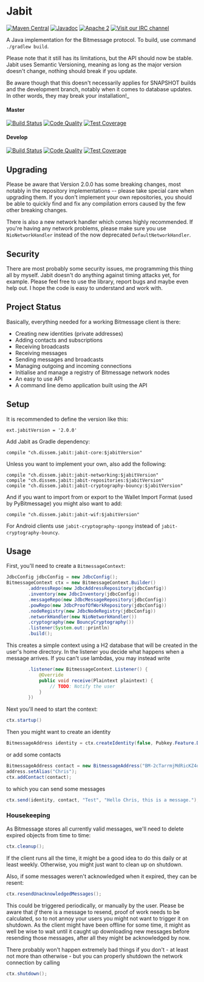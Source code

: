 Jabit
=====
[![Maven Central](https://maven-badges.herokuapp.com/maven-central/ch.dissem.jabit/jabit-core/badge.svg)](https://maven-badges.herokuapp.com/maven-central/ch.dissem.jabit/jabit-core)
[![Javadoc](https://javadoc-emblem.rhcloud.com/doc/ch.dissem.jabit/jabit-core/badge.svg)](http://www.javadoc.io/doc/ch.dissem.jabit/jabit-core)
[![Apache 2](https://img.shields.io/badge/license-Apache_2.0-blue.svg)](https://raw.githubusercontent.com/Dissem/Jabit/master/LICENSE)
[![Visit our IRC channel](https://img.shields.io/badge/irc-%23jabit-blue.svg)](https://kiwiirc.com/client/irc.freenode.net/#jabit)

A Java implementation for the Bitmessage protocol. To build, use command `./gradlew build`.

Please note that it still has its limitations, but the API should now be stable. Jabit uses Semantic Versioning, meaning as long as the major version doesn't change, nothing should break if you update.

Be aware though that this doesn't necessarily applies for SNAPSHOT builds and the development branch, notably when it comes to database updates. In other words, they may break your installation!_ 

#### Master
[![Build Status](https://travis-ci.org/Dissem/Jabit.svg?branch=master)](https://travis-ci.org/Dissem/Jabit) 
[![Code Quality](https://img.shields.io/codacy/e9938d2adbb74a0db553115bef692ff3/master.svg)](https://www.codacy.com/app/chrigu-meyer/Jabit/dashboard?bid=3144281)
[![Test Coverage](https://codecov.io/github/Dissem/Jabit/coverage.svg?branch=master)](https://codecov.io/github/Dissem/Jabit?branch=master)

#### Develop
[![Build Status](https://travis-ci.org/Dissem/Jabit.svg?branch=develop)](https://travis-ci.org/Dissem/Jabit?branch=develop) 
[![Code Quality](https://img.shields.io/codacy/e9938d2adbb74a0db553115bef692ff3/develop.svg)](https://www.codacy.com/app/chrigu-meyer/Jabit/dashboard?bid=3144279)
[![Test Coverage](https://codecov.io/github/Dissem/Jabit/coverage.svg?branch=develop)](https://codecov.io/github/Dissem/Jabit?branch=develop)

Upgrading
---------

Please be aware that Version 2.0.0 has some breaking changes, most notably in the repository implementations -- please take special care when upgrading them. If you don't implement your own repositories, you should be able to quickly find and fix any compilation errors caused by the few other breaking changes. 

There is also a new network handler which comes highly recommended. If you're having any network problems, please make sure you use `NioNetworkHandler` instead of the now deprecated `DefaultNetworkHandler`.

Security
--------

There are most probably some security issues, me programming this thing all by myself. Jabit doesn't do anything against timing attacks yet, for example. Please feel free to use the library, report bugs and maybe even help out. I hope the code is easy to understand and work with.

Project Status
--------------

Basically, everything needed for a working Bitmessage client is there:
* Creating new identities (private addresses)
* Adding contacts and subscriptions
* Receiving broadcasts
* Receiving messages
* Sending messages and broadcasts
* Managing outgoing and incoming connections
* Initialise and manage a registry of Bitmessage network nodes
* An easy to use API
* A command line demo application built using the API

Setup
-----

It is recommended to define the version like this:
```Gradle
ext.jabitVersion = '2.0.0'
```
Add Jabit as Gradle dependency:
```Gradle
compile "ch.dissem.jabit:jabit-core:$jabitVersion"
```
Unless you want to implement your own, also add the following:
```Gradle
compile "ch.dissem.jabit:jabit-networking:$jabitVersion"
compile "ch.dissem.jabit:jabit-repositories:$jabitVersion"
compile "ch.dissem.jabit:jabit-cryptography-bouncy:$jabitVersion"
```
And if you want to import from or export to the Wallet Import Format (used by PyBitmessage) you might also want to add:
```Gradle
compile "ch.dissem.jabit:jabit-wif:$jabitVersion"
```

For Android clients use `jabit-cryptography-spongy` instead of `jabit-cryptography-bouncy`.

Usage
-----

First, you'll need to create a `BitmessageContext`:
```Java
JdbcConfig jdbcConfig = new JdbcConfig();
BitmessageContext ctx = new BitmessageContext.Builder()
        .addressRepo(new JdbcAddressRepository(jdbcConfig))
        .inventory(new JdbcInventory(jdbcConfig))
        .messageRepo(new JdbcMessageRepository(jdbcConfig))
        .powRepo(new JdbcProofOfWorkRepository(jdbcConfig))
        .nodeRegistry(new JdbcNodeRegistry(jdbcConfig))
        .networkHandler(new NioNetworkHandler())
        .cryptography(new BouncyCryptography())
        .listener(System.out::println)
        .build();
```
This creates a simple context using a H2 database that will be created in the user's home directory. In the listener you decide what happens when a message arrives. If you can't use lambdas, you may instead write
```Java
        .listener(new BitmessageContext.Listener() {
            @Override
            public void receive(Plaintext plaintext) {
                // TODO: Notify the user
            }
        })
```

Next you'll need to start the context:
```Java
ctx.startup()
```
Then you might want to create an identity
```Java
BitmessageAddress identity = ctx.createIdentity(false, Pubkey.Feature.DOES_ACK);
```
or add some contacts
```Java
BitmessageAddress contact = new BitmessageAddress("BM-2cTarrmjMdRicKZ4qQ8A13JhoR3Uq6Zh5j");
address.setAlias("Chris");
ctx.addContact(contact);
```
to which you can send some messages
```Java
ctx.send(identity, contact, "Test", "Hello Chris, this is a message.");
```

### Housekeeping

As Bitmessage stores all currently valid messages, we'll need to delete expired objects from time to time:
```Java
ctx.cleanup();
```
If the client runs all the time, it might be a good idea to do this daily or at least weekly. Otherwise, you might just want to clean up on shutdown.

Also, if some messages weren't acknowledged when it expired, they can be resent:
```Java
ctx.resendUnacknowledgedMessages();
```
This could be triggered periodically, or manually by the user. Please be aware that _if_ there is a message to resend, proof of work needs to be calculated, so to not annoy your users you might not want to trigger it on shutdown. As the client might have been offline for some time, it might as well be wise to wait until it caught up downloading new messages before resending those messages, after all they might be acknowledged by now.

There probably won't happen extremely bad things if you don't - at least not more than otherwise - but you can properly shutdown the network connection by calling
```Java
ctx.shutdown();
```
